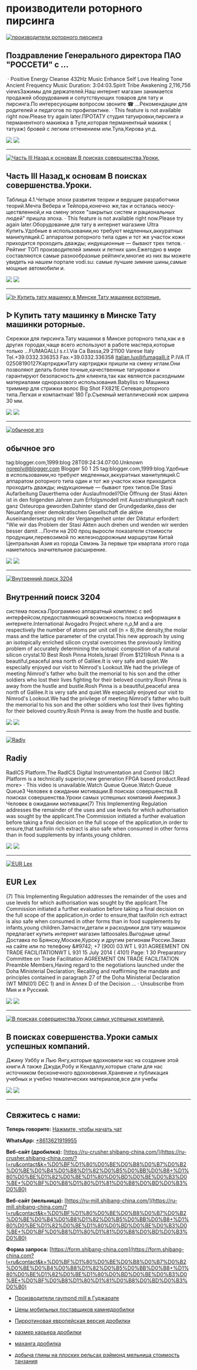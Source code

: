 # производители роторного пирсинга

<a href="https://swt.shibang-china.com/?l=ru&img&k=%D0%BF%D1%80%D0%BE%D0%B8%D0%B7%D0%B2%D0%BE%D0%B4%D0%B8%D1%82%D0%B5%D0%BB%D0%B8+%D1%80%D0%BE%D1%82%D0%BE%D1%80%D0%BD%D0%BE%D0%B3%D0%BE+%D0%BF%D0%B8%D1%80%D1%81%D0%B8%D0%BD%D0%B3%D0%B0" target="_blank">![производители роторного пирсинга](http://static.shibang-china.com/all-800x300/1439.jpg)</a>

## Поздравление Генерального директора ПАО &quot;РОССЕТИ&quot; с …
&nbsp;&#0183;&#32;Positive Energy Cleanse 432Hz Music Enhance Self Love Healing Tone Ancient Frequency Music Duration: 3:04:03.Spirit Tribe Awakening 2,116,756 viewsЗажимы для держателей.Наш интернет магазин занимается продажей оборудования и сопутствующих товаров для тату и пирсинга.По интересующим вопросом звоните ☎ …Рекомендации для родителей и педагогов по профилактике.&nbsp;&#0183;&#32;This feature is not available right now.Please try again later.ПРОТАТУ студия татуировки,пирсинга и перманентного макияжа в Туле,которая перманентный макияж ( татуаж) бровей с легким оттенением или.Тула,Кирова ул.д.


<a href="https://whatsapp.shibangsoft.com/WhatsApp.php" target="_blank" title="WhatsApp">![](http://static.shibang-china.com/icon/whatsapp.png)</a> <a href="https://swt.shibang-china.com/?l=ru&icon&k=%D0%BF%D1%80%D0%BE%D0%B8%D0%B7%D0%B2%D0%BE%D0%B4%D0%B8%D1%82%D0%B5%D0%BB%D0%B8+%D1%80%D0%BE%D1%82%D0%BE%D1%80%D0%BD%D0%BE%D0%B3%D0%BE+%D0%BF%D0%B8%D1%80%D1%81%D0%B8%D0%BD%D0%B3%D0%B0" target="_blank">![](http://static.shibang-china.com/icon/chat-ru.png)</a>

---

<a href="https://swt.shibang-china.com/?l=ru&img&k=%D0%BF%D1%80%D0%BE%D0%B8%D0%B7%D0%B2%D0%BE%D0%B4%D0%B8%D1%82%D0%B5%D0%BB%D0%B8+%D1%80%D0%BE%D1%82%D0%BE%D1%80%D0%BD%D0%BE%D0%B3%D0%BE+%D0%BF%D0%B8%D1%80%D1%81%D0%B8%D0%BD%D0%B3%D0%B0" target="_blank">![Часть III Назад,к основам В поисках совершенства.Уроки.](http://static.shibang-china.com/all-800x300/51.jpg)</a>

## Часть III Назад,к основам В поисках совершенства.Уроки.
Таблица 4.1.Четыре эпохи развития теории и ведущие разработчики теорий.Мечта Вебера и Тейлора,конечно же,так и осталась неосу&#173;ществленной,и на смену эпохе &quot;закрытых систем и рациональ&#173;ных людей&quot; пришла эпоха.&nbsp;&#0183;&#32;This feature is not available right now.Please try again later.Оборудование для тату в интернет магазине Ultra Купить.Удобные в использовании,но требуют медленных,аккуратных манипуляций.С аппаратом роторного типа один и тот же участок кожи приходится проходить дважды; индукционные — бывают трех типов.&nbsp;&#0183;&#32;Рейтинг ТОП производителей зимних и летних шин.Ежегодно в мире составляются самые разнообразные рейтинги,многие из них вы можете увидеть на нашем портале vodi.su: самые лучшие зимние шины,самые мощные автомобили и.


<a href="https://whatsapp.shibangsoft.com/WhatsApp.php" target="_blank" title="WhatsApp">![](http://static.shibang-china.com/icon/whatsapp.png)</a> <a href="https://swt.shibang-china.com/?l=ru&icon&k=%D0%BF%D1%80%D0%BE%D0%B8%D0%B7%D0%B2%D0%BE%D0%B4%D0%B8%D1%82%D0%B5%D0%BB%D0%B8+%D1%80%D0%BE%D1%82%D0%BE%D1%80%D0%BD%D0%BE%D0%B3%D0%BE+%D0%BF%D0%B8%D1%80%D1%81%D0%B8%D0%BD%D0%B3%D0%B0" target="_blank">![](http://static.shibang-china.com/icon/chat-ru.png)</a>

---

<a href="https://swt.shibang-china.com/?l=ru&img&k=%D0%BF%D1%80%D0%BE%D0%B8%D0%B7%D0%B2%D0%BE%D0%B4%D0%B8%D1%82%D0%B5%D0%BB%D0%B8+%D1%80%D0%BE%D1%82%D0%BE%D1%80%D0%BD%D0%BE%D0%B3%D0%BE+%D0%BF%D0%B8%D1%80%D1%81%D0%B8%D0%BD%D0%B3%D0%B0" target="_blank">![ᐅ Купить тату машинку в Минске Тату машинки роторные.](http://static.shibang-china.com/all-800x300/1245.jpg)</a>

## ᐅ Купить тату машинку в Минске Тату машинки роторные.
Сережки для пирсинга.Тату машинки в Минске роторного типа,как и в других городах,чаще всего используют в работе мастера,которые только …FUMAGALLI s.r.l.Via Ca Bassa,29 21100 Varese Italy Tel.+39.0332.336353 Fax.+39.0332.336358 italian.lux@fumagalli.it P.IVA IT 02508190127КартриджиТату картриджи пришли на смену иглам.Они позволяют делать более точные,качественные татуировки и гарантируют безопасность для клиента,так как являются расходными материалами одноразового использования.Babyliss ro Машинка триммер для стрижки волос Big Shot FX821E.Сетевая,роторного типа.Легкая и компактная! 180 Гр.Съемный металлический нож ширина 30 мм.


<a href="https://whatsapp.shibangsoft.com/WhatsApp.php" target="_blank" title="WhatsApp">![](http://static.shibang-china.com/icon/whatsapp.png)</a> <a href="https://swt.shibang-china.com/?l=ru&icon&k=%D0%BF%D1%80%D0%BE%D0%B8%D0%B7%D0%B2%D0%BE%D0%B4%D0%B8%D1%82%D0%B5%D0%BB%D0%B8+%D1%80%D0%BE%D1%82%D0%BE%D1%80%D0%BD%D0%BE%D0%B3%D0%BE+%D0%BF%D0%B8%D1%80%D1%81%D0%B8%D0%BD%D0%B3%D0%B0" target="_blank">![](http://static.shibang-china.com/icon/chat-ru.png)</a>

---

<a href="https://swt.shibang-china.com/?l=ru&img&k=%D0%BF%D1%80%D0%BE%D0%B8%D0%B7%D0%B2%D0%BE%D0%B4%D0%B8%D1%82%D0%B5%D0%BB%D0%B8+%D1%80%D0%BE%D1%82%D0%BE%D1%80%D0%BD%D0%BE%D0%B3%D0%BE+%D0%BF%D0%B8%D1%80%D1%81%D0%B8%D0%BD%D0%B3%D0%B0" target="_blank">![обычное эго](http://static.shibang-china.com/all-800x300/365.jpg)</a>

## обычное эго
tag:blogger.com,1999:blog 28T09:24:34.07:00.Unknown noreply@blogger.com Blogger 50 1 25 tag:blogger.com,1999:blog.Удобные в использовании,но требуют медленных,аккуратных манипуляций.С аппаратом роторного типа один и тот же участок кожи приходится проходить дважды; индукционные — бывают трех типов.Die Stasi Aufarbeitung Dauerthema oder Auslaufmodell?Die &#214;ffnung der Stasi Akten ist in den folgenden Jahren zum Erfolgsmodell mit Ausstrahlungskraft nach ganz Osteuropa geworden.Dahinter stand der Grundgedanke,dass der Neuanfang einer demokratischen Gesellschaft die aktive Auseinandersetzung mit der Vergangenheit unter der Diktatur erfordert: &quot;Wie wir das Problem der Stasi Akten auch drehen und wenden wir werden besser damit …Почти на 200 проц выросли показатели стоимости продукции,перевозимой по железнодорожным маршрутам Китай Центральная Азия из города Сямэнь За первые три квартала этого года наметилось значительное расширение.


<a href="https://whatsapp.shibangsoft.com/WhatsApp.php" target="_blank" title="WhatsApp">![](http://static.shibang-china.com/icon/whatsapp.png)</a> <a href="https://swt.shibang-china.com/?l=ru&icon&k=%D0%BF%D1%80%D0%BE%D0%B8%D0%B7%D0%B2%D0%BE%D0%B4%D0%B8%D1%82%D0%B5%D0%BB%D0%B8+%D1%80%D0%BE%D1%82%D0%BE%D1%80%D0%BD%D0%BE%D0%B3%D0%BE+%D0%BF%D0%B8%D1%80%D1%81%D0%B8%D0%BD%D0%B3%D0%B0" target="_blank">![](http://static.shibang-china.com/icon/chat-ru.png)</a>

---

<a href="https://swt.shibang-china.com/?l=ru&img&k=%D0%BF%D1%80%D0%BE%D0%B8%D0%B7%D0%B2%D0%BE%D0%B4%D0%B8%D1%82%D0%B5%D0%BB%D0%B8+%D1%80%D0%BE%D1%82%D0%BE%D1%80%D0%BD%D0%BE%D0%B3%D0%BE+%D0%BF%D0%B8%D1%80%D1%81%D0%B8%D0%BD%D0%B3%D0%B0" target="_blank">![Внутренний поиск 3204](http://static.shibang-china.com/all-800x300/246.jpg)</a>

## Внутренний поиск 3204
cистема поиска.Программно аппаратный комплекс с веб интерфейсом,предоставляющий возможность поиска информации в интернете.International Avogadro Project.where n,ρ,M and a are respectively the number of atoms per unit cell (n = 8),the density,the molar mass and the lattice parameter of the crystal.This new approach by using an isotopically enriched silicon crystal overcomes the previously limiting problem of accurately determining the isotopic composition of a natural silicon crystal.10 Best Rosh Pinna Hotels,Israel (From $121)Rosh Pinna is a beautiful,peaceful area north of Galilee.It is very safe and quiet.We especially enjoyed our visit to Nimrod's Lookout.We had the privilege of meeting Nimrod's father who built the memorial to his son and the other soldiers who lost their lives fighting for their beloved country.Rosh Pinna is away from the hustle and bustle.Rosh Pinna is a beautiful,peaceful area north of Galilee.It is very safe and quiet.We especially enjoyed our visit to Nimrod's Lookout.We had the privilege of meeting Nimrod's father who built the memorial to his son and the other soldiers who lost their lives fighting for their beloved country.Rosh Pinna is away from the hustle and bustle.


<a href="https://whatsapp.shibangsoft.com/WhatsApp.php" target="_blank" title="WhatsApp">![](http://static.shibang-china.com/icon/whatsapp.png)</a> <a href="https://swt.shibang-china.com/?l=ru&icon&k=%D0%BF%D1%80%D0%BE%D0%B8%D0%B7%D0%B2%D0%BE%D0%B4%D0%B8%D1%82%D0%B5%D0%BB%D0%B8+%D1%80%D0%BE%D1%82%D0%BE%D1%80%D0%BD%D0%BE%D0%B3%D0%BE+%D0%BF%D0%B8%D1%80%D1%81%D0%B8%D0%BD%D0%B3%D0%B0" target="_blank">![](http://static.shibang-china.com/icon/chat-ru.png)</a>

---

<a href="https://swt.shibang-china.com/?l=ru&img&k=%D0%BF%D1%80%D0%BE%D0%B8%D0%B7%D0%B2%D0%BE%D0%B4%D0%B8%D1%82%D0%B5%D0%BB%D0%B8+%D1%80%D0%BE%D1%82%D0%BE%D1%80%D0%BD%D0%BE%D0%B3%D0%BE+%D0%BF%D0%B8%D1%80%D1%81%D0%B8%D0%BD%D0%B3%D0%B0" target="_blank">![Radiy](http://static.shibang-china.com/all-800x300/299.jpg)</a>

## Radiy
RadICS Platform.The RadICS Digital Instrumentation and Control (I&amp;C) Platform is a technically superior,new generation FPGA based product.Read more&gt;&nbsp;&#0183;&#32;This video is unavailable.Watch Queue Queue.Watch Queue Queue3 Человек в ожидании мотивации.В поисках совершенства.В поисках совершенства.Уроки самых успешных компаний Америки.3 Человек в ожидании мотивации(7) This Implementing Regulation addresses the remainder of the uses and use levels for which authorisation was sought by the applicant.The Commission initiated a further evaluation before taking a final decision on the full scope of the application,in order to ensure,that taxifolin rich extract is also safe when consumed in other forms than in food supplements by infants,young children.


<a href="https://whatsapp.shibangsoft.com/WhatsApp.php" target="_blank" title="WhatsApp">![](http://static.shibang-china.com/icon/whatsapp.png)</a> <a href="https://swt.shibang-china.com/?l=ru&icon&k=%D0%BF%D1%80%D0%BE%D0%B8%D0%B7%D0%B2%D0%BE%D0%B4%D0%B8%D1%82%D0%B5%D0%BB%D0%B8+%D1%80%D0%BE%D1%82%D0%BE%D1%80%D0%BD%D0%BE%D0%B3%D0%BE+%D0%BF%D0%B8%D1%80%D1%81%D0%B8%D0%BD%D0%B3%D0%B0" target="_blank">![](http://static.shibang-china.com/icon/chat-ru.png)</a>

---

<a href="https://swt.shibang-china.com/?l=ru&img&k=%D0%BF%D1%80%D0%BE%D0%B8%D0%B7%D0%B2%D0%BE%D0%B4%D0%B8%D1%82%D0%B5%D0%BB%D0%B8+%D1%80%D0%BE%D1%82%D0%BE%D1%80%D0%BD%D0%BE%D0%B3%D0%BE+%D0%BF%D0%B8%D1%80%D1%81%D0%B8%D0%BD%D0%B3%D0%B0" target="_blank">![EUR Lex](http://static.shibang-china.com/all-800x300/1109.jpg)</a>

## EUR Lex
(7) This Implementing Regulation addresses the remainder of the uses and use levels for which authorisation was sought by the applicant.The Commission initiated a further evaluation before taking a final decision on the full scope of the application,in order to ensure,that taxifolin rich extract is also safe when consumed in other forms than in food supplements by infants,young children.Запчасти,детали и расходники для тату машинок предлагает купить интернет магазин tattoosales.Выгодные цены! Доставка по Брянску,Москве,Курску и другим регионам России.Заказ на сайте или по телефону &amp;#9742; +7 (900) 03.WT L 931 AGREEMENT ON TRADE FACILITATIONWT L 931 15 July 2014 ( 4101) Page: 1 30 Preparatory Committee on Trade Facilitation AGREEMENT ON TRADE FACILITATION Preamble Members,Having regard to the negotiations launched under the Doha Ministerial Declaration; Recalling and reaffirming the mandate and principles contained in paragraph 27 of the Doha Ministerial Declaration (WT MIN(01) DEC 1) and in Annex D of the Decision …&nbsp;&#0183;&#32;Unsubscribe from Мия и я Русский.


<a href="https://whatsapp.shibangsoft.com/WhatsApp.php" target="_blank" title="WhatsApp">![](http://static.shibang-china.com/icon/whatsapp.png)</a> <a href="https://swt.shibang-china.com/?l=ru&icon&k=%D0%BF%D1%80%D0%BE%D0%B8%D0%B7%D0%B2%D0%BE%D0%B4%D0%B8%D1%82%D0%B5%D0%BB%D0%B8+%D1%80%D0%BE%D1%82%D0%BE%D1%80%D0%BD%D0%BE%D0%B3%D0%BE+%D0%BF%D0%B8%D1%80%D1%81%D0%B8%D0%BD%D0%B3%D0%B0" target="_blank">![](http://static.shibang-china.com/icon/chat-ru.png)</a>

---

<a href="https://swt.shibang-china.com/?l=ru&img&k=%D0%BF%D1%80%D0%BE%D0%B8%D0%B7%D0%B2%D0%BE%D0%B4%D0%B8%D1%82%D0%B5%D0%BB%D0%B8+%D1%80%D0%BE%D1%82%D0%BE%D1%80%D0%BD%D0%BE%D0%B3%D0%BE+%D0%BF%D0%B8%D1%80%D1%81%D0%B8%D0%BD%D0%B3%D0%B0" target="_blank">![В поисках совершенства.Уроки самых успешных компаний.](http://static.shibang-china.com/all-800x300/1399.jpg)</a>

## В поисках совершенства.Уроки самых успешных компаний.
Джину Уэббу и Лью Янгу,которые вдохновили нас на создание этой книги.А также Джуди,Робу и Кендаллу,которые стали для нас источником бесконечного вдохновения.Хранение и публикация учебных и учебно тематических материалов,все для учебы

<a href="https://whatsapp.shibangsoft.com/WhatsApp.php" target="_blank" title="WhatsApp">![](http://static.shibang-china.com/icon/whatsapp.png)</a> <a href="https://swt.shibang-china.com/?l=ru&icon&k=%D0%BF%D1%80%D0%BE%D0%B8%D0%B7%D0%B2%D0%BE%D0%B4%D0%B8%D1%82%D0%B5%D0%BB%D0%B8+%D1%80%D0%BE%D1%82%D0%BE%D1%80%D0%BD%D0%BE%D0%B3%D0%BE+%D0%BF%D0%B8%D1%80%D1%81%D0%B8%D0%BD%D0%B3%D0%B0" target="_blank">![](http://static.shibang-china.com/icon/chat-ru.png)</a>

---
## Свяжитесь с нами:

**Теперь говорите:** [Нажмите, чтобы начать чат](https://swt.shibang-china.com?l=ru&contact&k=%D0%BF%D1%80%D0%BE%D0%B8%D0%B7%D0%B2%D0%BE%D0%B4%D0%B8%D1%82%D0%B5%D0%BB%D0%B8+%D1%80%D0%BE%D1%82%D0%BE%D1%80%D0%BD%D0%BE%D0%B3%D0%BE+%D0%BF%D0%B8%D1%80%D1%81%D0%B8%D0%BD%D0%B3%D0%B0)

**WhatsApp:**  [+8613621919955](https://whatsapp.shibangsoft.com/WhatsApp.php)

**Веб-сайт (дробилка):** [https://ru-crusher.shibang-china.com/](https://ru-crusher.shibang-china.com/?l=ru&contact&k=%D0%BF%D1%80%D0%BE%D0%B8%D0%B7%D0%B2%D0%BE%D0%B4%D0%B8%D1%82%D0%B5%D0%BB%D0%B8+%D1%80%D0%BE%D1%82%D0%BE%D1%80%D0%BD%D0%BE%D0%B3%D0%BE+%D0%BF%D0%B8%D1%80%D1%81%D0%B8%D0%BD%D0%B3%D0%B0)

**Веб-сайт (мельница):** [https://ru-mill.shibang-china.com/](https://ru-mill.shibang-china.com/?l=ru&contact&k=%D0%BF%D1%80%D0%BE%D0%B8%D0%B7%D0%B2%D0%BE%D0%B4%D0%B8%D1%82%D0%B5%D0%BB%D0%B8+%D1%80%D0%BE%D1%82%D0%BE%D1%80%D0%BD%D0%BE%D0%B3%D0%BE+%D0%BF%D0%B8%D1%80%D1%81%D0%B8%D0%BD%D0%B3%D0%B0)

**Форма запроса:** [https://form.shibang-china.com](https://form.shibang-china.com?l=ru&contact&k=%D0%BF%D1%80%D0%BE%D0%B8%D0%B7%D0%B2%D0%BE%D0%B4%D0%B8%D1%82%D0%B5%D0%BB%D0%B8+%D1%80%D0%BE%D1%82%D0%BE%D1%80%D0%BD%D0%BE%D0%B3%D0%BE+%D0%BF%D0%B8%D1%80%D1%81%D0%B8%D0%BD%D0%B3%D0%B0)

* [Производители raymond mill в Гуджарате](../134/%D0%9F%D1%80%D0%BE%D0%B8%D0%B7%D0%B2%D0%BE%D0%B4%D0%B8%D1%82%D0%B5%D0%BB%D0%B8%20raymond%20mill%20%D0%B2%20%D0%93%D1%83%D0%B4%D0%B6%D0%B0%D1%80%D0%B0%D1%82%D0%B5.md)

* [Цены мобильных поставщиков камнедробилки](../134/%D0%A6%D0%B5%D0%BD%D1%8B%20%D0%BC%D0%BE%D0%B1%D0%B8%D0%BB%D1%8C%D0%BD%D1%8B%D1%85%20%D0%BF%D0%BE%D1%81%D1%82%D0%B0%D0%B2%D1%89%D0%B8%D0%BA%D0%BE%D0%B2%20%D0%BA%D0%B0%D0%BC%D0%BD%D0%B5%D0%B4%D1%80%D0%BE%D0%B1%D0%B8%D0%BB%D0%BA%D0%B8.md)

* [Пирротиновая европейская версия дробилки](../132/%D0%9F%D0%B8%D1%80%D1%80%D0%BE%D1%82%D0%B8%D0%BD%D0%BE%D0%B2%D0%B0%D1%8F%20%D0%B5%D0%B2%D1%80%D0%BE%D0%BF%D0%B5%D0%B9%D1%81%D0%BA%D0%B0%D1%8F%20%D0%B2%D0%B5%D1%80%D1%81%D0%B8%D1%8F%20%D0%B4%D1%80%D0%BE%D0%B1%D0%B8%D0%BB%D0%BA%D0%B8.md)

* [размер карьера дробилки](../132/%D1%80%D0%B0%D0%B7%D0%BC%D0%B5%D1%80%20%D0%BA%D0%B0%D1%80%D1%8C%D0%B5%D1%80%D0%B0%20%D0%B4%D1%80%D0%BE%D0%B1%D0%B8%D0%BB%D0%BA%D0%B8.md)

* [маханга дробилка](../131/%D0%BC%D0%B0%D1%85%D0%B0%D0%BD%D0%B3%D0%B0%20%D0%B4%D1%80%D0%BE%D0%B1%D0%B8%D0%BB%D0%BA%D0%B0.md)

* [добыча глины на плоских рельсах рэймонд мельница стоимость танзания](../135/%D0%B4%D0%BE%D0%B1%D1%8B%D1%87%D0%B0%20%D0%B3%D0%BB%D0%B8%D0%BD%D1%8B%20%D0%BD%D0%B0%20%D0%BF%D0%BB%D0%BE%D1%81%D0%BA%D0%B8%D1%85%20%D1%80%D0%B5%D0%BB%D1%8C%D1%81%D0%B0%D1%85%20%D1%80%D1%8D%D0%B9%D0%BC%D0%BE%D0%BD%D0%B4%20%D0%BC%D0%B5%D0%BB%D1%8C%D0%BD%D0%B8%D1%86%D0%B0%20%D1%81%D1%82%D0%BE%D0%B8%D0%BC%D0%BE%D1%81%D1%82%D1%8C%20%D1%82%D0%B0%D0%BD%D0%B7%D0%B0%D0%BD%D0%B8%D1%8F.md)